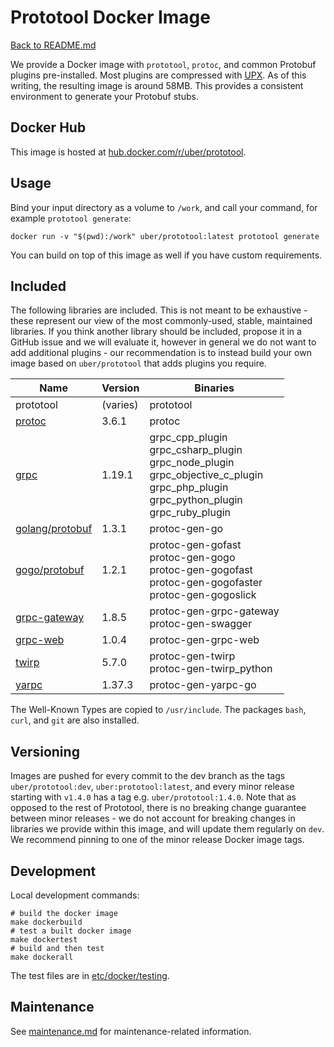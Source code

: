 # Prototool Docker Image

[Back to README.md](README.md)

We provide a Docker image with `prototool`, `protoc`, and common Protobuf plugins pre-installed.
Most plugins are compressed with [UPX](https://github.com/upx/upx). As of this writing, the
resulting image is around 58MB. This provides a consistent environment to generate your Protobuf
stubs.

## Docker Hub

This image is hosted at [hub.docker.com/r/uber/prototool](https://hub.docker.com/r/uber/prototool).

## Usage

Bind your input directory as a volume to `/work`, and call your command, for example
`prototool generate`:

```
docker run -v "$(pwd):/work" uber/prototool:latest prototool generate
```

You can build on top of this image as well if you have custom requirements.

## Included

The following libraries are included. This is not meant to be exhaustive - these represent our view
of the most commonly-used, stable, maintained libraries. If you think another library should be
included, propose it in a GitHub issue and we will evaluate it, however in general we do not want
to add additional plugins - our recommendation is to instead build your own image based on
`uber/prototool` that adds plugins you require.

| Name | Version | Binaries |
| --- | --- | --- |
| prototool | (varies) | prototool |
| [protoc] | 3.6.1 | protoc |
| [grpc] | 1.19.1 | grpc_cpp_plugin<br>grpc_csharp_plugin<br>grpc_node_plugin<br>grpc_objective_c_plugin<br>grpc_php_plugin<br>grpc_python_plugin<br>grpc_ruby_plugin |
| [golang/protobuf] | 1.3.1 | protoc-gen-go |
| [gogo/protobuf] | 1.2.1 | protoc-gen-gofast<br>protoc-gen-gogo<br>protoc-gen-gogofast<br>protoc-gen-gogofaster<br>protoc-gen-gogoslick |
| [grpc-gateway] | 1.8.5 | protoc-gen-grpc-gateway<br>protoc-gen-swagger |
| [grpc-web] | 1.0.4 | protoc-gen-grpc-web |
| [twirp] | 5.7.0 | protoc-gen-twirp<br>protoc-gen-twirp_python |
| [yarpc] | 1.37.3 | protoc-gen-yarpc-go |

The Well-Known Types are copied to `/usr/include`. The packages `bash`, `curl`, and `git` are also
installed.

## Versioning

Images are pushed for every commit to the dev branch as the tags `uber/prototool:dev`,
`uber:prototool:latest`, and every minor release starting with `v1.4.0` has a tag e.g.
`uber/prototool:1.4.0`. Note that as opposed to the rest of Prototool, there is no breaking change
guarantee between minor releases - we do not account for breaking changes in libraries we provide
within this image, and will update them regularly on `dev`. We recommend pinning to one of the
minor release Docker image tags.

## Development

Local development commands:

```
# build the docker image
make dockerbuild
# test a built docker image
make dockertest
# build and then test
make dockerall
```

The test files are in [etc/docker/testing](../etc/docker/testing).

## Maintenance

See [maintenance.md](maintenance.md) for maintenance-related information.

[protoc]: https://github.com/protocolbuffers/protobuf
[grpc]: https://github.com/grpc/grpc
[golang/protobuf]: https://github.com/golang/protobuf
[gogo/protobuf]: https://github.com/gogo/protobuf
[grpc-gateway]: https://github.com/grpc-ecosystem/grpc-gateway
[grpc-web]: https://github.com/grpc/grpc-web
[twirp]: https://github.com/twitchtv/twirp
[yarpc]: https://github.com/yarpc/yarpc-go
